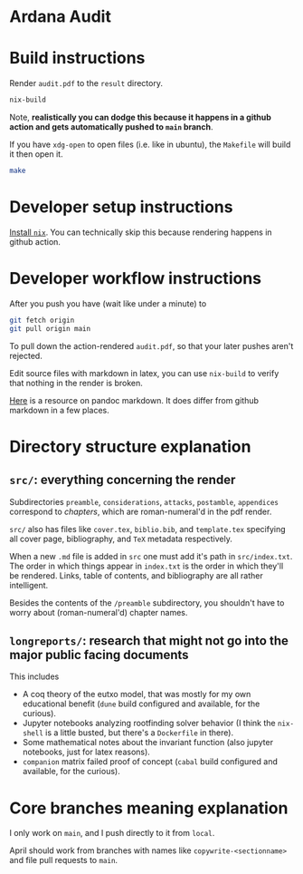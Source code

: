 # Ardana Audit

# Build instructions

Render `audit.pdf` to the `result` directory. 
``` sh
nix-build
```

Note, **realistically you can dodge this because it happens in a github action and gets automatically pushed to `main` branch**. 

If you have `xdg-open` to open files (i.e. like in ubuntu), the `Makefile` will build it then open it. 

``` sh
make 
```

# Developer setup instructions

[Install `nix`](https://nixos.org/download.html). You can technically skip this because rendering happens in github action. 

# Developer workflow instructions

After you push you have (wait like under a minute) to 

``` sh
git fetch origin
git pull origin main
```

To pull down the action-rendered `audit.pdf`, so that your later pushes aren't rejected. 

Edit source files with markdown in latex, you can use `nix-build` to verify that nothing in the render is broken. 

[Here](https://garrettgman.github.io/rmarkdown/authoring_pandoc_markdown.html) is a resource on pandoc markdown. It does differ from github markdown in a few places. 

# Directory structure explanation

## `src/`: everything concerning the render

Subdirectories `preamble`, `considerations`, `attacks`, `postamble`, `appendices` correspond to _chapters_, which are roman-numeral'd in the pdf render. 

`src/` also has files like `cover.tex`, `biblio.bib`, and `template.tex` specifying all cover page, bibliography, and `TeX` metadata respectively. 

When a new `.md` file is added in `src` one must add it's path in `src/index.txt`. The order in which things appear in `index.txt` is the order in which they'll be rendered. Links, table of contents, and bibliography are all rather intelligent. 

Besides the contents of the `/preamble` subdirectory, you shouldn't have to worry about (roman-numeral'd) chapter names.

## `longreports/`: research that might not go into the major public facing documents

This includes
- A coq theory of the eutxo model, that was mostly for my own educational benefit (`dune` build configured and available, for the curious). 
- Jupyter notebooks analyzing rootfinding solver behavior (I think the `nix-shell` is a little busted, but there's a `Dockerfile` in there).
- Some mathematical notes about the invariant function (also jupyter notebooks, just for latex reasons).
- `companion` matrix failed proof of concept (`cabal` build configured and available, for the curious). 

# Core branches meaning explanation 

I only work on `main`, and I push directly to it from `local`. 

April should work from branches with names like `copywrite-<sectionname>` and file pull requests to `main`.
